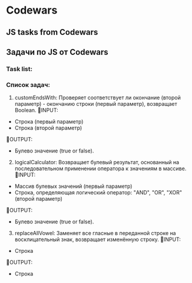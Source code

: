 
# Codewars

## JS tasks from Codewars
## Задачи по JS от Codewars

### Task list:
### Список задач:


1. customEndsWith:
Проверяет соответствует ли окончание (второй параметр) - окончанию строки (первый параметр), возвращает Boolean.
🔽INPUT:
- Строка (первый параметр)
- Строка (второй параметр)

🔼OUTPUT:
- Булево значение (true or false).


2. logicalCalculator:
Возвращает булевый результат, основанный на последовательном применении оператора к значениям в массиве.
🔽INPUT:
- Массив булевых значений (первый параметр)
- Строка, определяющая логический оператор: "AND", "OR", "XOR" (второй параметр)

🔼OUTPUT:
- Булево значение (true or false).

3. replaceAllVowel:
Заменяет все гласные в переданной строке на восклицательный знак, возвращает изменённую строку.
🔽INPUT:
- Строка

🔼OUTPUT:
- Строка